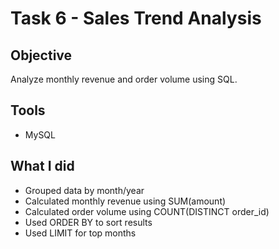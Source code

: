 # Task 6 - Sales Trend Analysis

## Objective
Analyze monthly revenue and order volume using SQL.

## Tools
- MySQL

## What I did
- Grouped data by month/year
- Calculated monthly revenue using SUM(amount)
- Calculated order volume using COUNT(DISTINCT order_id)
- Used ORDER BY to sort results
- Used LIMIT for top months
